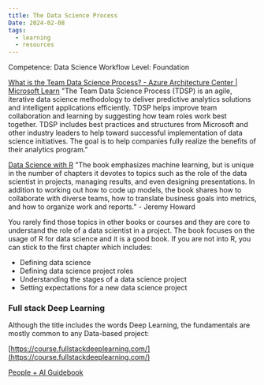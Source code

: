 ```yaml
---
title: The Data Science Process
Date: 2024-02-08
tags:
  - learning
  - resources
---
```



Competence: Data Science Workflow
Level: Foundation

[What is the Team Data Science Process? - Azure Architecture Center | Microsoft Learn](https://learn.microsoft.com/en-us/azure/architecture/data-science-process/overview)
"The Team Data Science Process (TDSP) is an agile, iterative data science methodology to deliver predictive analytics solutions and intelligent applications efficiently. TDSP helps improve team collaboration and learning by suggesting how team roles work best together. TDSP includes best practices and structures from Microsoft and other industry leaders to help toward successful implementation of data science initiatives. The goal is to help companies fully realize the benefits of their analytics program."

[Data Science with R](https://livebook.manning.com/book/practical-data-science-with-r-second-edition/chapter-1?origin=product-toc) 
"The book emphasizes machine learning, but is unique in the number of chapters it devotes to topics such as the role of the data scientist in projects, managing results, and even designing presentations. In addition to working out how to code up models, the book shares how to collaborate with diverse teams, how to translate business goals into metrics, and how to organize work and reports." - Jeremy Howard

You rarely find those topics in other books or courses and they are core to understand the role of a data scientist in a project. The book focuses on the usage of R for data science and it is a good book. If you are not into R, you can stick to the first chapter which includes:

- Defining data science
- Defining data science project roles
- Understanding the stages of a data science project
- Setting expectations for a new data science project

### Full stack Deep Learning

Although the title includes the words Deep Learning, the fundamentals are mostly common to any Data-based project:

[https://course.fullstackdeeplearning.com/](https://course.fullstackdeeplearning.com/)

[People + AI Guidebook](https://pair.withgoogle.com/guidebook/patterns/how-do-i-explain-my-ai-system)
